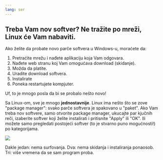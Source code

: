 ```yaml
---
lang: ser
---
```





<h2>Treba Vam nov softver? Ne tražite po mreži, Linux će Vam nabaviti.</h2>

Ako želite da probate novo parče softvera u Windows-u, moraćete da:

<ol>
<li>Pretraćite mrežu i nađete aplikaciju koja Vam odgovara.</li>
<li>Nađete web stranu koj Vam omogućava download (skidanje).</li>
<li>Možda da platite.</li>
<li>Uradite download softvera.</li>

<li>Instalirate</li>
<li>Poneka restartujete kompjuter.</li>
</ol>

Uf, to je mnogo posla da bi se probalo nešto novo!

Sa Linux-om, sve je mnogo <b>jednostavnije</b>. Linux ima nešto što se zove 
"package manager": svako parče softvera je spakovano u "paket". 
Ako Vam treba nov softvere, samo otvorite package 
manager, ukucajte par kjučnih reči, izaberite softver koji želite instalirati 
i pritisnite "Apply" ili "OK". Ili možete samo pregledati postojeći softver
(to je stvarno puno mogućnosti!) po kategorijama.

<img src="Images/synaptic.png" />

Dakle jedan: nema surfovanja. Dva: nema skidanja i instaliranja ponaosob.
Tri: više vremena da se sam program proba.





